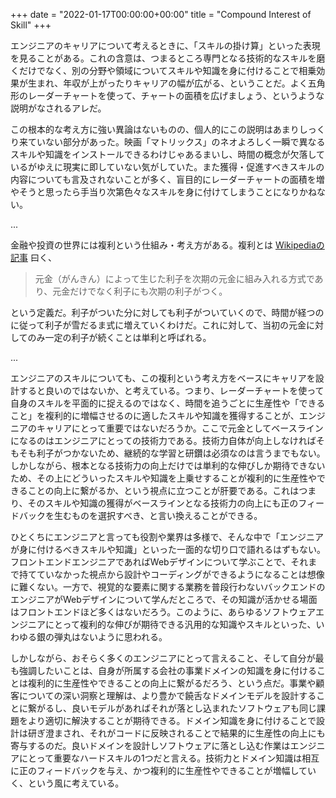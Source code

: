 +++
date = "2022-01-17T00:00:00+00:00"
title = "Compound Interest of Skill"
+++

エンジニアのキャリアについて考えるときに、「スキルの掛け算」といった表現を見ることがある。これの含意は、つまるところ専門となる技術的なスキルを磨くだけでなく、別の分野や領域についてスキルや知識を身に付けることで相乗効果が生まれ、年収が上がったりキャリアの幅が広がる、ということだ。よく五角形のレーダーチャートを使って、チャートの面積を広げましょう、というような説明がなされるアレだ。

この根本的な考え方に強い異論はないものの、個人的にこの説明はあまりしっくり来ていない部分があった。映画「マトリックス」のネオよろしく一瞬で異なるスキルや知識をインストールできるわけじゃあるまいし、時間の概念が欠落しているがゆえに現実に即していない気がしていた。また獲得・促進すべきスキルの内容についても言及されないことが多く、盲目的にレーダーチャートの面積を増やそうと思ったら手当り次第色々なスキルを身に付けてしまうことになりかねない。

...

金融や投資の世界には複利という仕組み・考え方がある。複利とは [Wikipediaの記事](https://ja.wikipedia.org/wiki/%E8%A4%87%E5%88%A9) 曰く、

> 元金（がんきん）によって生じた利子を次期の元金に組み入れる方式であり、元金だけでなく利子にも次期の利子がつく。

という定義だ。利子がついた分に対しても利子がついていくので、時間が経つのに従って利子が雪だるま式に増えていくわけだ。これに対して、当初の元金に対してのみ一定の利子が続くことは単利と呼ばれる。

...

エンジニアのスキルについても、この複利という考え方をベースにキャリアを設計すると良いのではないか、と考えている。つまり、レーダーチャートを使って自身のスキルを平面的に捉えるのではなく、時間を追うごとに生産性や「できること」を複利的に増幅させるのに適したスキルや知識を獲得することが、エンジニアのキャリアにとって重要ではないだろうか。ここで元金としてベースラインになるのはエンジニアにとっての技術力である。技術力自体が向上しなければそもそも利子がつかないため、継続的な学習と研鑽は必須なのは言うまでもない。しかしながら、根本となる技術力の向上だけでは単利的な伸びしか期待できないため、その上にどういったスキルや知識を上乗せすることが複利的に生産性やできることの向上に繋がるか、という視点に立つことが肝要である。これはつまり、そのスキルや知識の獲得がベースラインとなる技術力の向上にも正のフィードバックを生むものを選択すべき、と言い換えることができる。

ひとくちにエンジニアと言っても役割や業界は多様で、そんな中で「エンジニアが身に付けるべきスキルや知識」といった一面的な切り口で語れるはずもない。フロントエンドエンジニアであればWebデザインについて学ぶことで、それまで持てていなかった視点から設計やコーディングができるようになることは想像に難くない。一方で、視覚的な要素に関する業務を普段行わないバックエンドのエンジニアがWebデザインについて学んだところで、その知識が活かせる場面はフロントエンドほど多くはないだろう。このように、あらゆるソフトウェアエンジニアにとって複利的な伸びが期待できる汎用的な知識やスキルといった、いわゆる銀の弾丸はないように思われる。

しかしながら、おそらく多くのエンジニアにとって言えること、そして自分が最も強調したいことは、自身が所属する会社の事業ドメインの知識を身に付けることは複利的に生産性やできることの向上に繋がるだろう、という点だ。事業や顧客についての深い洞察と理解は、より豊かで饒舌なドメインモデルを設計することに繋がるし、良いモデルがあればそれが落とし込まれたソフトウェアも同じ課題をより適切に解決することが期待できる。ドメイン知識を身に付けることで設計は研ぎ澄まされ、それがコードに反映されることで結果的に生産性の向上にも寄与するのだ。良いドメインを設計しソフトウェアに落とし込む作業はエンジニアにとって重要なハードスキルの1つだと言える。技術力とドメイン知識は相互に正のフィードバックを与え、かつ複利的に生産性やできることが増幅していく、という風に考えている。

